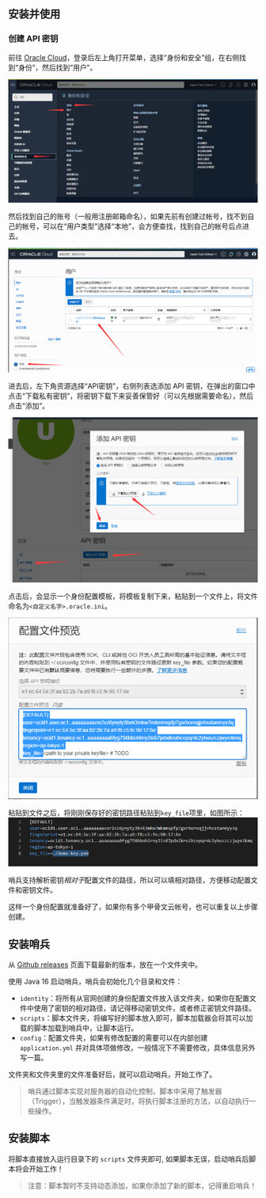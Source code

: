 ## 安装并使用

### 创建 API 密钥
前往 [Oracle Cloud](https://cloud.oracle.com)，登录后左上角打开菜单，选择“身份和安全”组，在右侧找到“身份”，然后找到“用户”。  

![从菜单中找到用户](images/Find-the-user-from-the-menu.png)

然后找到自己的账号（一般用注册邮箱命名），如果先前有创建过帐号，找不到自己的帐号，可以在“用户类型”选择“本地”，会方便查找，找到自己的帐号后点进去。  

![找到并选择主用户](images/Locate-and-select-the-primary-user.png)

进去后，左下角资源选择“API密钥”，右侧列表选添加 API 密钥，在弹出的窗口中点击“下载私有密钥”，将密钥下载下来妥善保管好（可以先根据需要命名），然后点击“添加”。  

![创建 API 机密密钥](images/Create-api-secret-key.png)

点击后，会显示一个身份配置模板，将模板复制下来，粘贴到一个文件上，将文件命名为`<自定义名字>.oracle.ini`。  

![复制身份认证配置](images/Create-authentication-profile.png)

粘贴到文件之后，将刚刚保存好的密钥路径粘贴到`key_file`项里，如图所示：  
![粘贴到文件中并设置密钥路径](images/Save-to-file.png)

哨兵支持解析密钥*相对于*配置文件的路径，所以可以填相对路径，方便移动配置文件和密钥文件。  

这样一个身份配置就准备好了，如果你有多个甲骨文云帐号，也可以重复以上步骤创建。  

## 安装哨兵 ##
从 [Github releases](https://github.com/LamGC/Oracle-Sentry/releases) 页面下载最新的版本，放在一个文件夹中。

使用 Java 16 启动哨兵，哨兵会初始化几个目录和文件：
- `identity`：将所有从官网创建的身份配置文件放入该文件夹，如果你在配置文件中使用了密钥的相对路径，请记得移动密钥文件，或者修正密钥文件路径。
- `scripts`：脚本文件夹，将编写好的脚本放入即可，脚本加载器会将其可以加载的脚本加载到哨兵中，让脚本运行。
- `config`：配置文件夹，如果有修改配置的需要可以在内部创建 `application.yml` 并对具体项做修改，一般情况下不需要修改，具体信息另外写一篇。

文件夹和文件夹里的文件准备好后，就可以启动哨兵，开始工作了。

> 哨兵通过脚本实现对服务器的自动化控制，脚本中采用了触发器（Trigger），当触发器条件满足时，将执行脚本注册的方法，以自动执行一些操作。

## 安装脚本 ##

将脚本直接放入运行目录下的 `scripts` 文件夹即可, 如果脚本无误，启动哨兵后脚本将会开始工作！  

> 注意：脚本暂时不支持动态添加，如果你添加了新的脚本，记得重启哨兵！

